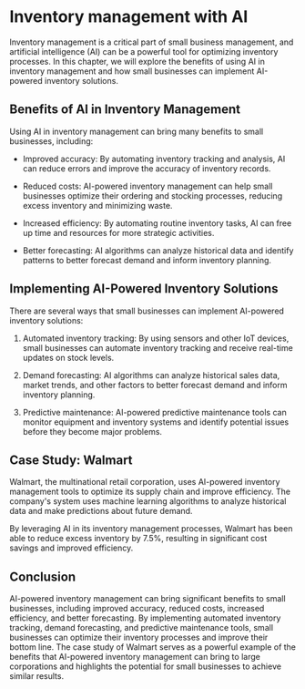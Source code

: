 Inventory management with AI
========================================================================================

Inventory management is a critical part of small business management, and artificial intelligence (AI) can be a powerful tool for optimizing inventory processes. In this chapter, we will explore the benefits of using AI in inventory management and how small businesses can implement AI-powered inventory solutions.

Benefits of AI in Inventory Management
--------------------------------------

Using AI in inventory management can bring many benefits to small businesses, including:

* Improved accuracy: By automating inventory tracking and analysis, AI can reduce errors and improve the accuracy of inventory records.

* Reduced costs: AI-powered inventory management can help small businesses optimize their ordering and stocking processes, reducing excess inventory and minimizing waste.

* Increased efficiency: By automating routine inventory tasks, AI can free up time and resources for more strategic activities.

* Better forecasting: AI algorithms can analyze historical data and identify patterns to better forecast demand and inform inventory planning.

Implementing AI-Powered Inventory Solutions
-------------------------------------------

There are several ways that small businesses can implement AI-powered inventory solutions:

1. Automated inventory tracking: By using sensors and other IoT devices, small businesses can automate inventory tracking and receive real-time updates on stock levels.

2. Demand forecasting: AI algorithms can analyze historical sales data, market trends, and other factors to better forecast demand and inform inventory planning.

3. Predictive maintenance: AI-powered predictive maintenance tools can monitor equipment and inventory systems and identify potential issues before they become major problems.

Case Study: Walmart
-------------------

Walmart, the multinational retail corporation, uses AI-powered inventory management tools to optimize its supply chain and improve efficiency. The company's system uses machine learning algorithms to analyze historical data and make predictions about future demand.

By leveraging AI in its inventory management processes, Walmart has been able to reduce excess inventory by 7.5%, resulting in significant cost savings and improved efficiency.

Conclusion
----------

AI-powered inventory management can bring significant benefits to small businesses, including improved accuracy, reduced costs, increased efficiency, and better forecasting. By implementing automated inventory tracking, demand forecasting, and predictive maintenance tools, small businesses can optimize their inventory processes and improve their bottom line. The case study of Walmart serves as a powerful example of the benefits that AI-powered inventory management can bring to large corporations and highlights the potential for small businesses to achieve similar results.


